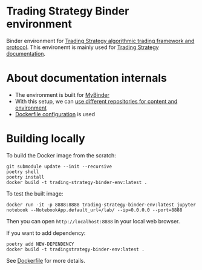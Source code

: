 # Trading Strategy Binder environment

Binder environment for [Trading Strategy algorithmic trading framework and protocol](https://tradingstrategy.ai/).
This environemt is mainly used for [Trading Strategy documentation](https://tradingstrategy.ai/docs).

# About documentation internals

- The environment is built for [MyBinder](https://mybinder.org/)
- With this setup, we can [use different repositories for content and environment](https://mybinder.readthedocs.io/en/latest/howto/external_binder_setup.html)
- [Dockerfile configuration](https://mybinder.readthedocs.io/en/latest/tutorials/dockerfile.html) is used

# Building locally

To build the Docker image from the scratch: 

```shell
git submodule update --init --recursive
poetry shell
poetry install
docker build -t trading-strategy-binder-env:latest .
```

To test the built image:

```shell
docker run -it -p 8888:8888 trading-strategy-binder-env:latest jupyter notebook --NotebookApp.default_url=/lab/ --ip=0.0.0.0 --port=8888
```

Then you can open `http://localhost:8888` in your local web browser.

If you want to add dependency:

```shell
poetry add NEW-DEPENDENCY
docker build -t tradingstrategy-binder-env:latest .
```

See [Dockerfile](./Dockerfile) for more details.
